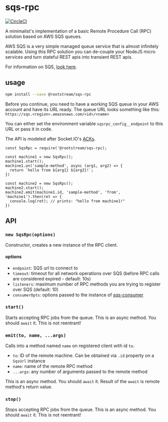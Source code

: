 # sqs-rpc

[![CircleCI](https://circleci.com/gh/rootstream/sqs-rpc/tree/master.svg?style=svg)](https://circleci.com/gh/rootstream/sqs-rpc/tree/master)

A minimalist's implementation of a basic Remote Procedure Call (RPC) solution based on AWS SQS queues.

AWS SQS is a very simple managed queue service that is almost infinitely scalable. Using this RPC solution you can
de-couple your NodeJS micro services and turn stateful REST apis into transient REST apis.

For information on SQS, [look here](https://aws.amazon.com/sqs/).

## usage

```bash
npm install --save @rootstream/sqs-rpc
```

Before you continue, you need to have a working SQS queue in your AWS account and have its URL ready. The queue URL
looks something like this: `https://sqs.<region>.amazonaws.com/<id>/<name>`

You can either set the environment variable `sqsrpc_config__endpoint` to this URL or pass it in code.

The API is modeled after Socket.IO's [ACKs](https://socket.io/docs/#Sending-and-getting-data-acknowledgements).

```JS
const SqsRpc = require('@rootstream/sqs-rpc);

const machine1 = new SqsRpc();
machine1.start();
machine1.on('sample-method', async (arg1, arg2) => {
  return `hello from ${arg1} ${arg2}!`;
})

const machine2 = new SqsRpc();
machine2.start();
machine2.emit(machine1.id, 'sample-method', 'from', 'machine1').then(ret => {
  console.log(ret); // prints: "hello from machine1!"
})
```

## API

### `new SqsRpc(options)`

Constructor, creates a new instance of the RPC client.

#### options

- `endpoint`: SQS url to connect to
- `timeout`: timeout for all network operations over SQS (before RPC calls are considered expired - default: 10s)
- `listeners`: maximum number of RPC methods you are trying to register over SQS (default: 10)
- `consumerOpts`: options passed to the instance of [sqs-consumer](https://github.com/bbc/sqs-consumer)

### `start()`

Starts accepting RPC jobs from the queue. This is an async method. You should `await` it. This is not reentrant!

### `emit(to, name, ...args)`

Calls into a method named `name` on registered client with id `to`.

- `to`: ID of the remote machine. Can be obtained via `.id` property on a `SqsUrl` instance
- `name`: name of the remote RPC method
- `...args`: any number of arguments passed to the remote method

This is an async method. You should `await` it. Result of the `await` is remote method's return value.

### `stop()`

Stops accepting RPC jobs from the queue. This is an async method. You should `await` it. This is not reentrant!

